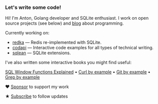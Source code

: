 ### Let's write some code!

Hi! I'm Anton, Golang developer and SQLite enthusiast. I work on open source projects (see below) and [blog](https://antonz.org/) about programming.

Currently working on:

- [redka](https://github.com/nalgeon/redka) — Redis re-implemented with SQLite.
- [codapi](https://github.com/nalgeon/codapi) — Interactive code examples for all types of technical writing.
- [sqlean](https://github.com/nalgeon/sqlean) — SQLite extensions.

I've also written some interactive books you might find useful:

[SQL Window Functions Explained](https://antonz.org/sql-window-functions-book/) •
[Curl by example](https://github.com/nalgeon/curl-by-example) •
[Git by example](https://github.com/nalgeon/git-by-example) •
[Grep by example](https://github.com/nalgeon/grep-by-example)

♥ [Sponsor](https://github.com/sponsors/nalgeon) to support my work

★ [Subscribe](https://antonz.org/subscribe/) to follow updates
